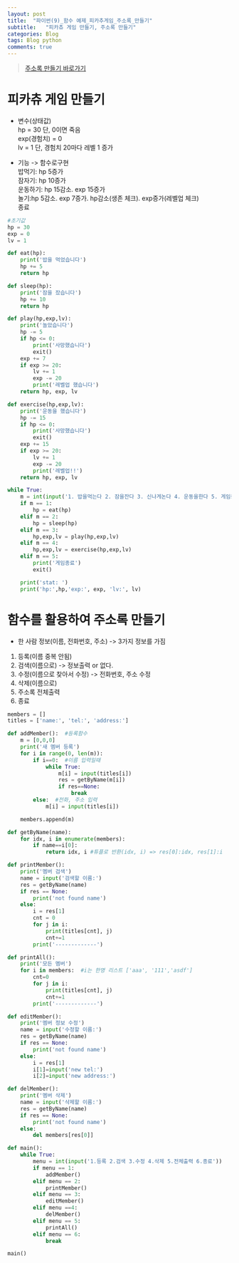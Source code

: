 ```yaml
---  
layout: post  
title:  "파이썬(9)_함수 예제_피카추게임_주소록_만들기"  
subtitle:   "피카츄 게임 만들기, 주소록 만들기"  
categories: Blog  
tags: Blog python     
comments: true  
---  
```


> [주소록 만들기 바로가기](#함수를-활용하여-주소록-만들기)

# 피카츄 게임 만들기     

- 변수(상태값)      
hp = 30 단, 0이면 죽음     
exp(경험치) = 0     
lv = 1 단, 경험치 20마다 레벨 1 증가     

- 기능 -> 함수로구현     
밥먹기: hp 5증가     
잠자기: hp 10증가     
운동하기: hp 15감소. exp 15증가     
놀기:hp 5감소. exp 7증가. hp감소(생존 체크). exp증가(레벨업 체크)     
종료     

~~~python
#초기값
hp = 30
exp = 0
lv = 1

def eat(hp):
    print('밥을 먹었습니다')
    hp += 5
    return hp

def sleep(hp):
    print('잠을 잤습니다')
    hp += 10
    return hp

def play(hp,exp,lv):
    print('놀았습니다')
    hp -= 5
    if hp <= 0:
        print('사망했습니다')
        exit()
    exp += 7
    if exp >= 20:
        lv += 1
        exp -= 20
        print('레벨업 했습니다')
    return hp, exp, lv

def exercise(hp,exp,lv):
    print('운동을 했습니다')
    hp -= 15
    if hp <= 0:
        print('사망했습니다')
        exit()
    exp += 15
    if exp >= 20:
        lv += 1
        exp -= 20
        print('레벨업!!')
    return hp, exp, lv

while True:
    m = int(input('1. 밥을먹는다 2. 잠을잔다 3. 신나게논다 4. 운동을한다 5. 게임종료: ' ))
    if m == 1:
        hp = eat(hp)
    elif m == 2:
        hp = sleep(hp)
    elif m == 3:
        hp,exp,lv = play(hp,exp,lv)
    elif m == 4:
        hp,exp,lv = exercise(hp,exp,lv)
    elif m == 5:
        print('게임종료')
        exit()

    print('stat: ')
    print('hp:',hp,'exp:', exp, 'lv:', lv)
~~~

# 함수를 활용하여 주소록 만들기

- 한 사람 정보(이름, 전화번호, 주소) -> 3가지 정보를 가짐     
1. 등록(이름 중복 안됨)     
2. 검색(이름으로) -> 정보출력 or 없다.     
3. 수정(이름으로 찾아서 수정) -> 전화번호, 주소 수정     
4. 삭제(이름으로)     
5. 주소록 전체출력     
6. 종료     

~~~python
members = []
titles = ['name:', 'tel:', 'address:']

def addMember():  #등록함수
    m = [0,0,0]
    print('새 멤버 등록')
    for i in range(0, len(m)):
        if i==0:  #이름 입력일때
            while True:
                m[i] = input(titles[i])
                res = getByName(m[i])
                if res==None:
                    break
        else:  #전화, 주소 입력
            m[i] = input(titles[i])

    members.append(m)

def getByName(name):
    for idx, i in enumerate(members):
        if name==i[0]:
            return idx, i #튜플로 반환(idx, i) => res[0]:idx, res[1]:i

def printMember():
    print('멤버 검색')
    name = input('검색할 이름:')
    res = getByName(name)
    if res == None:
        print('not found name')
    else:
        i = res[1]
        cnt = 0
        for j in i:
            print(titles[cnt], j)
            cnt+=1
        print('-------------')

def printAll():
    print('모든 멤버')
    for i in members:  #i는 한명 리스트 ['aaa', '111','asdf']
        cnt=0
        for j in i:
            print(titles[cnt], j)
            cnt+=1
        print('-------------')

def editMember():
    print('멤버 정보 수정')
    name = input('수정할 이름:')
    res = getByName(name)
    if res == None:
        print('not found name')
    else:
        i = res[1]
        i[1]=input('new tel:')
        i[2]=input('new address:')

def delMember():
    print('멤버 삭제')
    name = input('삭제할 이름:')
    res = getByName(name)
    if res == None:
        print('not found name')
    else:
        del members[res[0]]

def main():
    while True:
        menu = int(input('1.등록 2.검색 3.수정 4.삭제 5.전체출력 6.종료'))
        if menu == 1:
            addMember()
        elif menu == 2:
            printMember()
        elif menu == 3:
            editMember()
        elif menu ==4:
            delMember()
        elif menu == 5:
            printAll()
        elif menu == 6:
            break

main()

